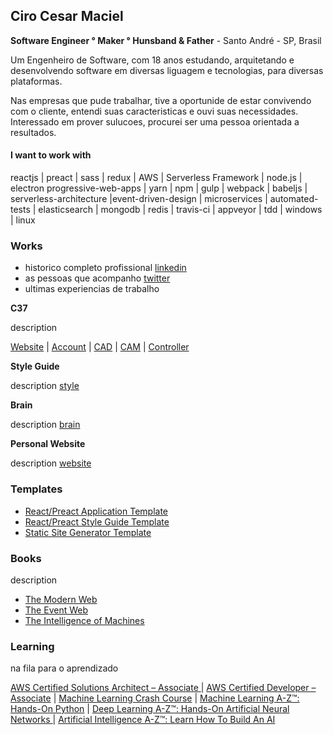 ## Ciro Cesar Maciel 

**Software Engineer ° Maker ° Hunsband & Father** - Santo André - SP, Brasil

Um Engenheiro de Software, com 18 anos estudando, arquitetando e desenvolvendo software em diversas liguagem e tecnologias, para diversas plataformas.

Nas empresas que pude trabalhar, tive a oportunide de estar convivendo com o cliente, entendi suas caracteristicas e ouvi suas necessidades. Interessado em prover sulucoes, procurei ser uma pessoa orientada a resultados.


#### I want to work with
reactjs | preact | sass | redux | AWS | Serverless Framework | node.js | electron progressive-web-apps | yarn | npm | gulp | webpack | babeljs | serverless-architecture |event-driven-design | microservices | automated-tests | elasticsearch | mongodb | redis | travis-ci | appveyor | tdd | windows | linux 

### Works
- historico completo profissional [linkedin](https://www.linkedin.com/in/ciro-maciel/)
- as pessoas que acompanho [twitter](https://twitter.com/ciro_maciiel)
- ultimas experiencias de trabalho


**C37**

description

[Website](https://github.com/c37/website) | [Account](https://account.c37.co/) | [CAD](https://cad.c37.co/) | [CAM](https://cam.c37.co/) | [Controller](https://controller.c37.co/)

**Style Guide**

description [style](http://style.ciro-maciel.me/)

**Brain**

description [brain](https://brain.ciro-maciel.me/)

**Personal Website**

description [website](https://github.com/ciro-maciel/website)


### Templates
- [React/Preact Application Template](https://github.com/ciro-maciel/template-app-react)
- [React/Preact Style Guide Template](https://github.com/ciro-maciel/template-style-react)
- [Static Site Generator Template](https://github.com/ciro-maciel/template-app-html)

### Books

description
- [The Modern Web](https://github.com/ciro-maciel/book-the-modern-web)
- [The Event Web](https://github.com/ciro-maciel/book-the-event-web)
- [The Intelligence of Machines](https://github.com/ciro-maciel/book-the-intelligence-of-machines)

### Learning
na fila para o aprendizado

[AWS Certified Solutions Architect – Associate
](https://aws.amazon.com/pt/certification/certified-solutions-architect-associate/) | [AWS Certified Developer – Associate](https://aws.amazon.com/pt/certification/certified-developer-associate/) | [Machine Learning Crash Course](https://developers.google.com/machine-learning/crash-course/) | [Machine Learning A-Z™: Hands-On Python](https://www.udemy.com/machinelearning/) | [Deep Learning A-Z™: Hands-On Artificial Neural Networks
](https://www.udemy.com/deeplearning/) | [Artificial Intelligence A-Z™: Learn How To Build An AI](https://www.udemy.com/artificial-intelligence-az/)